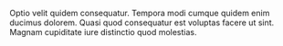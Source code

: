 Optio velit quidem consequatur. Tempora modi cumque quidem enim ducimus dolorem. Quasi quod consequatur est voluptas facere ut sint. Magnam cupiditate iure distinctio quod molestias.